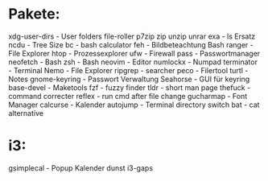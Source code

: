 # Pakete:
xdg-user-dirs - User folders
file-roller p7zip zip unzip unrar
exa - ls Ersatz
ncdu - Tree Size
bc - bash calculator
feh - Bildbeteachtung Bash
ranger - File Explorer
htop - Prozessexplorer
ufw - Firewall
pass - Passwortmanager
neofetch - Bash
zsh - Bash
neovim - Editor
numlockx - Numpad
terminator - Terminal
Nemo - File Explorer
ripgrep - searcher
peco - Filertool
turtl - Notes
gnome-keyring - Passwort Verwaltung
Seahorse - GUI für keyring
base-devel - Maketools
fzf - fuzzy finder
tldr - short man page
thefuck - command correcter
reflex - run cmd after file change
gucharmap - Font Manager
calcurse - Kalender
autojump - Terminal directory switch
bat - cat alternative

# i3:
gsimplecal - Popup Kalender
dunst
i3-gaps
​
